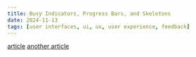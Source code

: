 ```yaml
---
title: Busy Indicators, Progress Bars, and Skeletons
date: 2024-11-13
tags: [user interfaces, ui, ux, user experience, feedback]
---
```


[article](https://www.newscientist.com/article/dn18754-visual-tricks-can-make-downloads-seem-quicker/)
[another article](https://blog.iamsuleiman.com/stop-using-loading-spinner-theres-something-better/)
